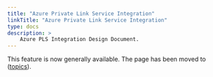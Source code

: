 ```yaml
---
title: "Azure Private Link Service Integration"
linkTitle: "Azure Private Link Service Integration"
type: docs
description: >
    Azure PLS Integration Design Document.
---
```


This feature is now generally available. The page has been moved to ([topics](../../../topics/pls-integration)).